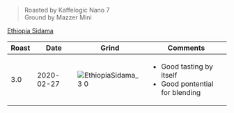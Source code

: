 > Roasted by Kaffelogic Nano 7<br>
> Ground by Mazzer Mini

[Ethiopia Sidama](https://www.greenbeanhouse.co.nz/product/EthiopiaSidamoOromiaFTO)

| Roast | Date       | Grind | Comments |
|-------|------------|-------|----------
| 3.0   | 2020-02-27 | ![EthiopiaSidama_3 0](https://user-images.githubusercontent.com/2862029/76110250-0fa88880-6043-11ea-835b-c58208ffd414.jpeg) | <ul><li>Good tasting by itself</li><li>Good pontential for blending</li></ul>
